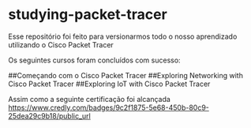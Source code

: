 # studying-packet-tracer
Esse repositório foi feito para versionarmos todo o nosso aprendizado utilizando o Cisco Packet Tracer

Os seguintes cursos foram concluídos com sucesso:

##Começando com o Cisco Packet Tracer
##Exploring Networking with Cisco Packet Tracer
##Exploring IoT with Cisco Packet Tracer

Assim como a seguinte certificação foi alcançada
https://www.credly.com/badges/9c2f1875-5e68-450b-80c9-25dea29c9b18/public_url
